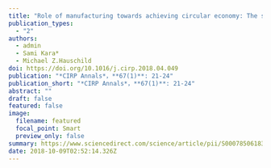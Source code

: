 ```yaml
---
title: "Role of manufacturing towards achieving circular economy: The steel case"
publication_types:
  - "2"
authors:
  - admin
  - Sami Kara*
  - Michael Z.Hauschild
doi: https://doi.org/10.1016/j.cirp.2018.04.049
publication: "*CIRP Annals*，**67(1)**: 21-24"
publication_short: "*CIRP Annals*，**67(1)**: 21-24"
abstract: ""
draft: false
featured: false
image:
  filename: featured
  focal_point: Smart
  preview_only: false
summary: https://www.sciencedirect.com/science/article/pii/S0007850618300738
date: 2018-10-09T02:52:14.326Z
---
```

